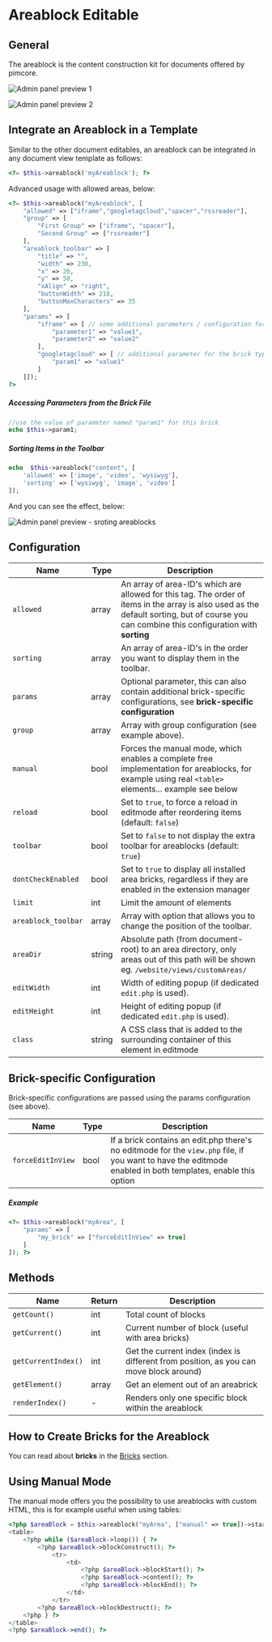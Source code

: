 # Areablock Editable

## General 

The areablock is the content construction kit for documents offered by pimcore.

![Admin panel preview 1](../../../img/areablock_editmode1.png)

![Admin panel preview 2](../../../img/areablock_editmode2.png)

## Integrate an Areablock in a Template
Similar to the other document editables, an areablock can be integrated in any document view template as follows:

```php
<?= $this->areablock('myAreablock'); ?>
```

Advanced usage with allowed areas, below:

```php
<?= $this->areablock("myAreablock", [
    "allowed" => ["iframe","googletagcloud","spacer","rssreader"],
    "group" => [
        "First Group" => ["iframe", "spacer"],
        "Second Group" => ["rssreader"]
    ],
    "areablock_toolbar" => [
        "title" => "",
        "width" => 230,
        "x" => 20,
        "y" => 50,
        "xAlign" => "right",
        "buttonWidth" => 218,
        "buttonMaxCharacters" => 35
    ],
    "params" => [
        "iframe" => [ // some additional parameters / configuration for the brick type "iframe"
            "parameter1" => "value1",
            "parameter2" => "value2"
        ],
        "googletagcloud" => [ // additional parameter for the brick type "googletagcloud"
            "param1" => "value1"
        ]
    ]]);
?>
```

##### Accessing Parameters from the Brick File
```php
//use the value of parameter named "param1" for this brick
echo $this->param1;
```

##### Sorting Items in the Toolbar
```php
echo  $this->areablock("content", [
    'allowed' => ['image', 'video', 'wysiwyg'],
    'sorting' => ['wysiwyg', 'image', 'video']
]); 
```

And you can see the effect, below:

![Admin panel preview - sroting areablocks](../../../img/areablock_editmode3.png)

## Configuration

| Name                | Type   | Description                                                                                                                                                                                  |
|---------------------|--------|----------------------------------------------------------------------------------------------------------------------------------------------------------------------------------------------|
| `allowed`           | array  | An array of area-ID's which are allowed for this tag. The order of items in the array is also used as the default sorting, but of course you can combine this configuration with **sorting** |
| `sorting`           | array  | An array of area-ID's in the order you want to display them in the toolbar.                                                                                                                  |
| `params`            | array  | Optional parameter, this can also contain additional brick-specific configurations, see **brick-specific configuration**                                                                     |
| `group`             | array  | Array with group configuration (see example above).                                                                                                                                          |
| `manual`            | bool   | Forces the manual mode, which enables a complete free implementation for areablocks, for example using real `<table>` elements... example see below                                          |
| `reload`            | bool   | Set to `true`, to force a reload in editmode after reordering items (default: `false`)                                                                                                       |
| `toolbar`           | bool   | Set to `false` to not display the extra toolbar for areablocks (default: `true`)                                                                                                             |
| `dontCheckEnabled`  | bool   | Set to `true` to display all installed area bricks, regardless if they are enabled in the extension manager                                                                                  |
| `limit`             | int    | Limit the amount of elements                                                                                                                                                                 |
| `areablock_toolbar` | array  | Array with option that allows you to change the position of the toolbar.                                                                                                                     |
| `areaDir`           | string | Absolute path (from document-root) to an area directory, only areas out of this path will be shown eg. `/website/views/customAreas/`                                                         |
| `editWidth`         | int    | Width of editing popup (if dedicated `edit.php` is used).                                                                                                                                    |
| `editHeight`        | int    | Height of editing popup (if dedicated `edit.php` is used).                                                                                                                                   |
| `class`             | string | A CSS class that is added to the surrounding container of this element in editmode                                                                                                           |

## Brick-specific Configuration
Brick-specific configurations are passed using the params configuration (see above). 

| Name              | Type | Description                                                                                                                                                     |
|-------------------|------|-----------------------------------------------------------------------------------------------------------------------------------------------------------------|
| `forceEditInView` | bool | If a brick contains an edit.php there's no editmode for the `view.php` file, if you want to have the editmode enabled in both templates, enable this option |

  
##### Example

```php
<?= $this->areablock("myArea", [
    "params" => [
        "my_brick" => ["forceEditInView" => true]
    ]
]); ?>
```
## Methods

| Name                | Return    | Description                                                                            |
|---------------------|-----------|----------------------------------------------------------------------------------------|
| `getCount()`        | int       | Total count of blocks                                                                  |
| `getCurrent()`      | int       | Current number of block (useful with area bricks)                                      |
| `getCurrentIndex()` | int       | Get the current index (index is different from position, as you can move block around) |
| `getElement()`      | array     | Get an element out of an areabrick                                                     |
| `renderIndex()`     | -         | Renders only one specific block within the areablock                                   |

## How to Create Bricks for the Areablock

You can read about **bricks** in the [Bricks](./02_Bricks.md) section.

## Using Manual Mode

The manual mode offers you the possibility to use areablocks with custom HTML, this is for example useful when using tables: 

```php
<?php $areaBlock = $this->areablock("myArea", ["manual" => true])->start(); ?>
<table>
    <?php while ($areaBlock->loop()) { ?>
        <?php $areaBlock->blockConstruct(); ?>
            <tr>
                <td>
                    <?php $areaBlock->blockStart(); ?>
                    <?php $areaBlock->content(); ?>
                    <?php $areaBlock->blockEnd(); ?>
                </td>
            </tr>
        <?php $areaBlock->blockDestruct(); ?>
    <?php } ?>
</table>
<?php $areaBlock->end(); ?>
```

